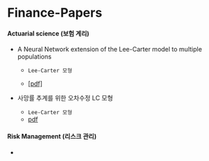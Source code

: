 # Finance-Papers

#### Actuarial science (보험 계리)

- A Neural Network extension of the Lee-Carter model to multiple populations

  - `Lee-Carter 모형`

  - [[pdf]](./papers/Richman_and_Wuthrich_AAS_2021.pdf)

- 사망률 추계를 위한 오차수정 LC 모형
  - `Lee-Carter 모형`
  - [pdf](./papers/KCI_FI001790695.pdf)

#### Risk Management (리스크 관리)

- 
